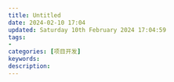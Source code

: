 ```yaml
---
title: Untitled
date: 2024-02-10 17:04
updated: Saturday 10th February 2024 17:04:59
tags: 
- 
categories: [项目开发]
keywords:
description: 
---
```



